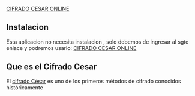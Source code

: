 [CIFRADO CESAR ONLINE](https://heydych.github.io/lim-2018-05-bc-core-am-cipher/src/)
## Instalacion
Esta aplicacion no necesita instalacion , solo debemos de ingresar al sgte enlace y podremos usarlo:
[CIFRADO CESAR ONLINE](https://heydych.github.io/lim-2018-05-bc-core-am-cipher/src/)
## Que es el Cifrado Cesar
El [cifrado César](https://en.wikipedia.org/wiki/Caesar_cipher) es uno de los primeros métodos de cifrado conocidos históricamente
